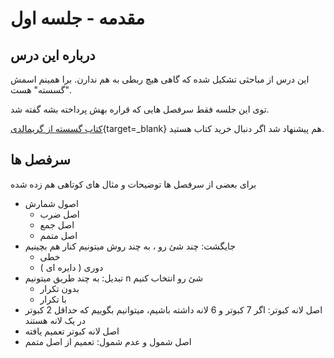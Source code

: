 # مقدمه - جلسه اول

## درباره این درس

این درس از مباحثی تشکیل شده که گاهی هیچ ربطی به هم ندارن. برا همینم اسمش "گسسته" هست.

توی این جلسه فقط سرفصل هایی که قراره بهش پرداخته بشه گفته شد.

[کتاب گسسته از گریمالدی](https://www.google.com/search?q=خرید+کتاب+ریاضیات+گسسته+-+گریمالدی){target=_blank} هم پیشنهاد شد اگر دنبال خرید کتاب هستید.

## سرفصل ها

برای بعضی از سرفصل ها توضیحات و مثال های کوتاهی هم زده شده

- اصول شمارش
    - اصل ضرب
    - اصل جمع
    - اصل متمم
- جایگشت:
چند شئ رو ، به چند روش میتونیم کنار هم بچینیم
    - خطی
    - دوری ( دایره ای )
- تبدیل:
به چند طریق میتونیم n شئ رو انتخاب کنیم
    - بدون تکرار
    - با تکرار
- اصل لانه کبوتر: اگر 7 کبوتر و 6 لانه داشته باشیم، میتوانیم بگوییم که حداقل 2 کبوتر در یک لانه هستند
- اصل لانه کبوتر تعمیم یافته
- اصل شمول و عدم شمول: تعمیم از اصل متمم